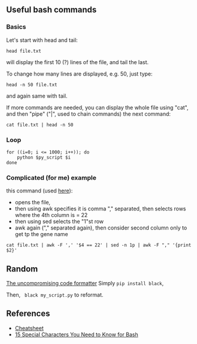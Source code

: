 ## Useful bash commands
### Basics 

Let's start with head and tail:
```
head file.txt
```
will display the first 10 (?) lines of the file, and tail the last.

To change how many lines are displayed, e.g. 50, just type:
```
head -n 50 file.txt
```
and again same with tail.

If more commands are needed, you can display the whole file using "cat", and then "pipe" ("|", used to chain commands) the next command:
```
cat file.txt | head -n 50
```
### Loop
```
for ((i=0; i <= 1000; i++)); do
    python $py_script $i 
done
```

### Complicated (for me) example
this command (used [here](https://github.com/annacuomo/TenK10K_analyses_HPC/blob/main/scripts/run_CRM.qsub)):
* opens the file,
* then using awk specifies it is comma "," separated, then selects rows where the 4th column is = 22
* then using sed selects the "1"st row
* awk again ("," separated again), then consider second column only to get tp the gene name
```
cat file.txt | awk -F ',' '$4 == 22' | sed -n 1p | awk -F "," '{print $2}'
```

## Random

[The uncompromising code formatter](https://black.readthedocs.io/en/stable/)
Simply ```pip install black```,

Then, ``` black my_script.py``` to reformat.

## References

* [Cheatsheet](https://devhints.io/bash)
* [15 Special Characters You Need to Know for Bash](https://www.howtogeek.com/439199/15-special-characters-you-need-to-know-for-bash/)
